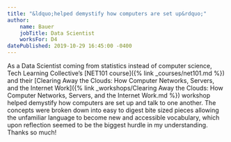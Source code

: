 ```yaml
---
title: "&ldquo;helped demystify how computers are set up&rdquo;"
author:
    name: Bauer
    jobTitle: Data Scientist
    worksFor: D4
datePublished: 2019-10-29 16:45:00 -0400
---
```


As a Data Scientist coming from statistics instead of computer science, Tech Learning Collective&rsquo;s [NET101 course]({% link _courses/net101.md %}) and their [Clearing Away the Clouds: How Computer Networks, Servers, and the Internet Work]({% link _workshops/Clearing Away the Clouds: How Computer Networks, Servers, and the Internet Work.md %}) workshop helped demystify how computers are set up and talk to one another. The concepts were broken down into easy to digest bite sized pieces allowing the unfamiliar language to become new and accessible vocabulary, which upon reflection seemed to be the biggest hurdle in my understanding. Thanks so much!
